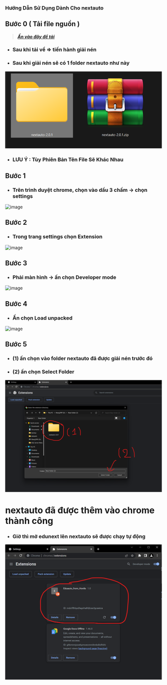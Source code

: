 ### Hướng Dẫn Sử Dụng Dành Cho nextauto

## Bước 0 ( Tải file nguồn  )
> ##### [Ấn vào đây để tải ](https://github.com/khengyun/nextauto/archive/refs/tags/v2.0.1.zip)
- ### Sau khi tải về  =>  tiến hành giải nén

- ### Sau khi giải nén sẽ có 1 folder nextauto như này
![img.png](img.png)
- ### LƯU Ý : Tùy Phiên Bản Tên File Sẽ Khác Nhau

## Bước 1 
- ### Trên trình duyệt chrome, chọn vào dấu 3 chấm -> chọn settings

![image](https://user-images.githubusercontent.com/78076796/199047570-b68b03b2-b9b1-47d2-ad6d-9492998613a6.png)

## Bước 2
- ### Trong trang settings chọn Extension

![image](https://user-images.githubusercontent.com/78076796/199048023-6a9cbbfc-c1fe-4d70-80ad-4d5e8e826316.png)

## Bước 3
- ### Phải màn hình -> ấn chọn Developer mode

![image](https://user-images.githubusercontent.com/78076796/199048467-8d7ee7d0-e0a1-440d-b564-408e69e59cd3.png)

## Bước 4
- ### Ấn chọn Load unpacked

![image](https://user-images.githubusercontent.com/78076796/199048948-0a96722c-08eb-45bf-abd6-b6ae8d7bb786.png)

## Bước 5
- ### (1) ấn chọn vào folder nextauto đã được giải nén trước đó 
- ### (2) ấn chọn Select Folder


![img_1.png](img_1.png)

# nextauto đã được thêm vào chrome thành công
- ### Giờ thì mở edunext lên nextauto sẽ được chạy tự động

![img_2.png](img_2.png)